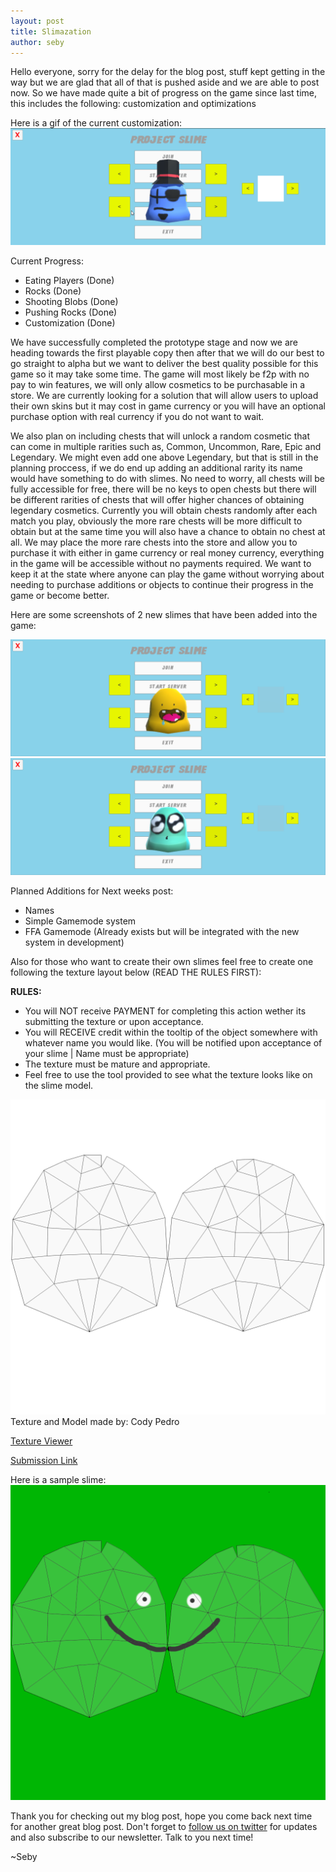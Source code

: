 ```yaml
---
layout: post
title: Slimazation
author: seby
---
```


Hello everyone, sorry for the delay for the blog post, stuff kept getting in the way but we are glad that all of that is pushed aside and we are able to post now. 
So we have made quite a bit of progress on the game since last time, this includes the following: customization and optimizations

Here is a gif of the current customization:
![](../img/posts/slimeInitCustomization/2016-04-02_01-14-05.gif)

Current Progress:

- Eating Players (Done)
- Rocks (Done)
- Shooting Blobs (Done)
- Pushing Rocks (Done)
- Customization (Done)

We have successfully completed the prototype stage and now we are heading towards the first playable copy then after that we will do our best to go straight to alpha but we want to deliver the best quality possible for this game so it may take some time.
The game will most likely be f2p with no pay to win features, we will only allow cosmetics to be purchasable in a store. We are currently looking for a solution that will allow users to upload their own skins but it may cost in game currency or you will have an optional
purchase option with real currency if you do not want to wait.

We also plan on including chests that will unlock a random cosmetic that can come in multiple rarities such as, Common, Uncommon, Rare, Epic and Legendary. We might even add one above Legendary, but that is still in the planning proccess,
if we do end up adding an additional rarity its name would have something to do with slimes. No need to worry, all chests will be fully accessible for free, there will be no keys to open chests but there will be different rarities of chests
that will offer higher chances of obtaining legendary cosmetics. Currently you will obtain chests randomly after each match you play, obviously the more rare chests will be more difficult to obtain but at the same time you will also have a
chance to obtain no chest at all. We may place the more rare chests into the store and allow you to purchase it with either in game currency or real money currency, everything in the game will be accessible without no payments required.
We want to keep it at the state where anyone can play the game without worrying about needing to purchase additions or objects to continue their progress in the game or become better. 

Here are some screenshots of 2 new slimes that have been added into the game:

![](../img/posts/slimeInitCustomization/2016-04-03_01-01-15.png)
![](../img/posts/slimeInitCustomization/2016-04-03_01-01-49.png)

Planned Additions for Next weeks post:

- Names
- Simple Gamemode system
- FFA Gamemode (Already exists but will be integrated with the new system in development)

Also for those who want to create their own slimes feel free to create one following the texture layout below (READ THE RULES FIRST):

**RULES:**
- You will NOT receive PAYMENT for completing this action wether its submitting the texture or upon acceptance.
- You will RECEIVE credit within the tooltip of the object somewhere with whatever name you would like. (You will be notified upon acceptance of your slime | Name must be appropriate)
- The texture must be mature and appropriate.
- Feel free to use the tool provided to see what the texture looks like on the slime model.

![](../img/posts/slimeInitCustomization/slimeuv.png)
Texture and Model made by: Cody Pedro

[Texture Viewer](http://wolftechgames.com/downloads/SlimeViewer.zip)

[Submission Link](https://dbinbox.com/SlimeSubmission)

Here is a sample slime:
![](../img/posts/slimeInitCustomization/slimesample.png)

Thank you for checking out my blog post, hope you come back next time for another great blog post. Don't forget to [follow us on twitter](http://twitter.com/WolfTechGames) for updates and also subscribe to our newsletter. Talk to you next time!

~Seby

